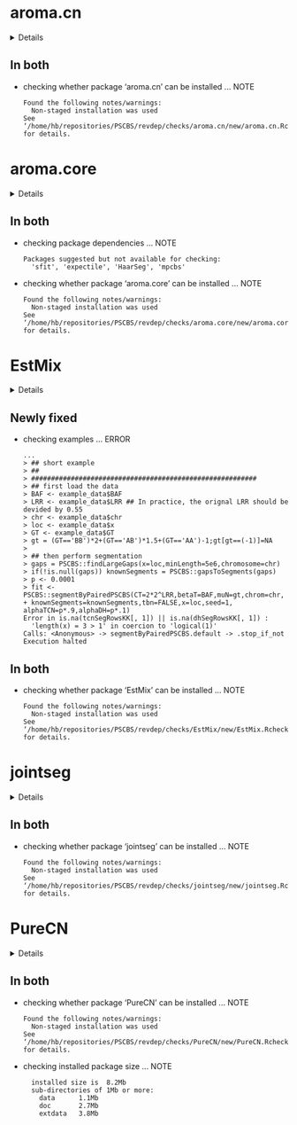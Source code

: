 # aroma.cn

<details>

* Version: 1.6.1
* Source code: https://github.com/cran/aroma.cn
* URL: http://www.aroma-project.org/, https://github.com/HenrikBengtsson/aroma.cn
* BugReports: https://github.com/HenrikBengtsson/aroma.cn/issues
* Date/Publication: 2015-10-28 00:08:16
* Number of recursive dependencies: 23

Run `revdep_details(,"aroma.cn")` for more info

</details>

## In both

*   checking whether package ‘aroma.cn’ can be installed ... NOTE
    ```
    Found the following notes/warnings:
      Non-staged installation was used
    See ‘/home/hb/repositories/PSCBS/revdep/checks/aroma.cn/new/aroma.cn.Rcheck/00install.out’ for details.
    ```

# aroma.core

<details>

* Version: 3.1.3
* Source code: https://github.com/cran/aroma.core
* URL: https://github.com/HenrikBengtsson/aroma.core, http://www.aroma-project.org/
* BugReports: https://github.com/HenrikBengtsson/aroma.core/issues
* Date/Publication: 2018-05-03 13:41:54 UTC
* Number of recursive dependencies: 45

Run `revdep_details(,"aroma.core")` for more info

</details>

## In both

*   checking package dependencies ... NOTE
    ```
    Packages suggested but not available for checking:
      'sfit', 'expectile', 'HaarSeg', 'mpcbs'
    ```

*   checking whether package ‘aroma.core’ can be installed ... NOTE
    ```
    Found the following notes/warnings:
      Non-staged installation was used
    See ‘/home/hb/repositories/PSCBS/revdep/checks/aroma.core/new/aroma.core.Rcheck/00install.out’ for details.
    ```

# EstMix

<details>

* Version: 1.0.1
* Source code: https://github.com/cran/EstMix
* Date/Publication: 2018-09-13 04:20:02 UTC
* Number of recursive dependencies: 15

Run `revdep_details(,"EstMix")` for more info

</details>

## Newly fixed

*   checking examples ... ERROR
    ```
    ...
    > ## short example
    > ##
    > #########################################################
    > ## first load the data
    > BAF <- example_data$BAF
    > LRR <- example_data$LRR ## In practice, the orignal LRR should be devided by 0.55
    > chr <- example_data$chr
    > loc <- example_data$x
    > GT <- example_data$GT
    > gt = (GT=='BB')*2+(GT=='AB')*1.5+(GT=='AA')-1;gt[gt==(-1)]=NA
    > 
    > ## then perform segmentation
    > gaps = PSCBS::findLargeGaps(x=loc,minLength=5e6,chromosome=chr)
    > if(!is.null(gaps)) knownSegments = PSCBS::gapsToSegments(gaps)
    > p <- 0.0001
    > fit <- PSCBS::segmentByPairedPSCBS(CT=2*2^LRR,betaT=BAF,muN=gt,chrom=chr,
    + knownSegments=knownSegments,tbn=FALSE,x=loc,seed=1, alphaTCN=p*.9,alphaDH=p*.1)
    Error in is.na(tcnSegRowsKK[, 1]) || is.na(dhSegRowsKK[, 1]) : 
      'length(x) = 3 > 1' in coercion to 'logical(1)'
    Calls: <Anonymous> -> segmentByPairedPSCBS.default -> .stop_if_not
    Execution halted
    ```

## In both

*   checking whether package ‘EstMix’ can be installed ... NOTE
    ```
    Found the following notes/warnings:
      Non-staged installation was used
    See ‘/home/hb/repositories/PSCBS/revdep/checks/EstMix/new/EstMix.Rcheck/00install.out’ for details.
    ```

# jointseg

<details>

* Version: 1.0.2
* Source code: https://github.com/cran/jointseg
* URL: https://github.com/mpierrejean/jointseg
* BugReports: https://github.com/mpierrejean/jointseg/issues
* Date/Publication: 2019-01-11 12:30:03 UTC
* Number of recursive dependencies: 42

Run `revdep_details(,"jointseg")` for more info

</details>

## In both

*   checking whether package ‘jointseg’ can be installed ... NOTE
    ```
    Found the following notes/warnings:
      Non-staged installation was used
    See ‘/home/hb/repositories/PSCBS/revdep/checks/jointseg/new/jointseg.Rcheck/00install.out’ for details.
    ```

# PureCN

<details>

* Version: 1.14.0
* Source code: https://github.com/cran/PureCN
* URL: https://github.com/lima1/PureCN
* Date/Publication: 2019-05-02
* Number of recursive dependencies: 120

Run `revdep_details(,"PureCN")` for more info

</details>

## In both

*   checking whether package ‘PureCN’ can be installed ... NOTE
    ```
    Found the following notes/warnings:
      Non-staged installation was used
    See ‘/home/hb/repositories/PSCBS/revdep/checks/PureCN/new/PureCN.Rcheck/00install.out’ for details.
    ```

*   checking installed package size ... NOTE
    ```
      installed size is  8.2Mb
      sub-directories of 1Mb or more:
        data      1.1Mb
        doc       2.7Mb
        extdata   3.8Mb
    ```


